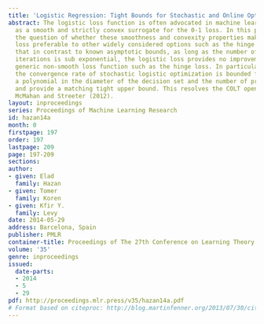 ```yaml
---
title: 'Logistic Regression: Tight Bounds for Stochastic and Online Optimization'
abstract: The logistic loss function is often advocated in machine learning and statistics
  as a smooth and strictly convex surrogate for the 0-1 loss. In this paper we investigate
  the question of whether these smoothness and convexity properties make the logistic
  loss preferable to other widely considered options such as the hinge loss. We show
  that in contrast to known asymptotic bounds, as long as the number of prediction/optimization
  iterations is sub exponential, the logistic loss provides no improvement over a
  generic non-smooth loss function such as the hinge loss. In particular we show that
  the convergence rate of stochastic logistic optimization is bounded from below by
  a polynomial in the diameter of the decision set and the number of prediction iterations,
  and provide a matching tight upper bound. This resolves the COLT open problem of
  McMahan and Streeter (2012).
layout: inproceedings
series: Proceedings of Machine Learning Research
id: hazan14a
month: 0
firstpage: 197
order: 197
lastpage: 209
page: 197-209
sections: 
author:
- given: Elad
  family: Hazan
- given: Tomer
  family: Koren
- given: Kfir Y.
  family: Levy
date: 2014-05-29
address: Barcelona, Spain
publisher: PMLR
container-title: Proceedings of The 27th Conference on Learning Theory
volume: '35'
genre: inproceedings
issued:
  date-parts:
  - 2014
  - 5
  - 29
pdf: http://proceedings.mlr.press/v35/hazan14a.pdf
# Format based on citeproc: http://blog.martinfenner.org/2013/07/30/citeproc-yaml-for-bibliographies/
---
```

